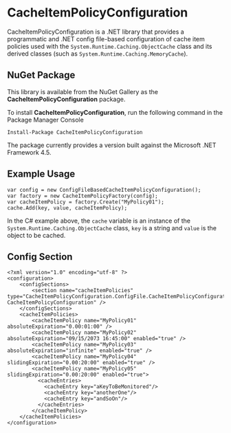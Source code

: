 # CacheItemPolicyConfiguration #

CacheItemPolicyConfiguration is a .NET library that provides a programmatic and .NET config file-based configuration of cache item policies used with the `System.Runtime.Caching.ObjectCache` class and its derived classes (such as `System.Runtime.Caching.MemoryCache`).

## NuGet Package ##

This library is available from the NuGet Gallery as the **CacheItemPolicyConfiguration** package.

To install **CacheItemPolicyConfiguration**, run the following command in the Package Manager Console

    Install-Package CacheItemPolicyConfiguration 

The package currently provides a version built against the Microsoft .NET Framework 4.5.


## Example Usage ##

	var config = new ConfigFileBasedCacheItemPolicyConfiguration();
	var factory = new CacheItemPolicyFactory(config);
	var cacheItemPolicy = factory.Create("MyPolicy01");
	cache.Add(key, value, cacheItemPolicy);

In the C# example above, the `cache` variable is an instance of the `System.Runtime.Caching.ObjectCache` class, `key` is a string and `value` is the object to be cached.

## Config Section ##

	<?xml version="1.0" encoding="utf-8" ?>
	<configuration>
		<configSections>
			<section name="cacheItemPolicies" type="CacheItemPolicyConfiguration.ConfigFile.CacheItemPolicyConfigurationSection, CacheItemPolicyConfiguration" />
		</configSections>
		<cacheItemPolicies>
			<cacheItemPolicy name="MyPolicy01" absoluteExpiration="0.00:01:00" />
			<cacheItemPolicy name="MyPolicy02" absoluteExpiration="09/15/2073 16:45:00" enabled="true" />
			<cacheItemPolicy name="MyPolicy03" absoluteExpiration="infinite" enabled="true" />
			<cacheItemPolicy name="MyPolicy04" slidingExpiration="0.00:20:00" enabled="true" />
			<cacheItemPolicy name="MyPolicy05" slidingExpiration="0.00:20:00" enabled="true">
			  <cacheEntries>
				<cacheEntry key="aKeyToBeMonitored"/>
				<cacheEntry key="anotherOne"/>
				<cacheEntry key="andSoOn"/>
			  </cacheEntries>
			</cacheItemPolicy>
		</cacheItemPolicies>
	</configuration>


